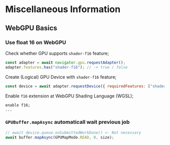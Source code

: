 # Miscellaneous Information

## WebGPU Basics
### Use float 16 on WebGPU

Check whether GPU supports `shader-f16` feature;

```javascript
const adapter = await navigator.gpu.requestAdapter();
adapter.features.has("shader-f16"); // -> true / false
```

Create (Logical) GPU Device with `shader-f16` feature;

```javascript
const device = await adapter.requestDevice({ requiredFeatures: ["shader-f16"] });
```

Enable `f16` extension at WebGPU Shading Language (WGSL);

```wgsl
enable f16;
...
```


### `GPUBuffer.mapAsync` automaticall wait previous job


```javascript
// await device.queue.onSubmittedWorkDone() <- Not necessary
await buffer.mapAsync(GPUMapMode.READ, 0, size);
```
